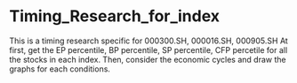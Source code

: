 # Timing_Research_for_index
This is a timing research specific for 000300.SH, 000016.SH, 000905.SH
At first, get the EP percentile, BP percentile, SP percentile, CFP percetile for all the stocks in each index.
Then, consider the economic cycles and draw the graphs for each conditions.

